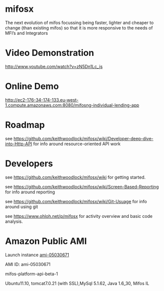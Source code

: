 mifosx
======

The next evolution of mifos focussing being faster, lighter and cheaper to change (than existing mifos) so that it is more responsive to the needs of MFI’s and Integrators

Video Demonstration
===============

http://www.youtube.com/watch?v=zN5Dn1Lc_js

Online Demo
=============

http://ec2-176-34-174-133.eu-west-1.compute.amazonaws.com:8080/mifosng-individual-lending-app

Roadmap
==============

see https://github.com/keithwoodlock/mifosx/wiki/Developer-deep-dive-into-Http-API for info around resource-oriented API work

Developers
==========

see https://github.com/keithwoodlock/mifosx/wiki for getting started.

see https://github.com/keithwoodlock/mifosx/wiki/Screen-Based-Reporting for info around reporting

see https://github.com/keithwoodlock/mifosx/wiki/Git-Usuage for info around using git

see https://www.ohloh.net/p/mifosx for activity overview and basic code analysis.

Amazon Public AMI
=================

Launch instance <a target="_blank" href="https://console.aws.amazon.com/ec2/home?region=eu-west-1#launchAmi=ami-05030671" title="mifos platform api beta 1">ami-05030671</a>

AMI ID: ami-05030671

mifos-platform-api-beta-1

Ubuntu11.10, tomcat7.0.21 (with SSL),MySql 5.1.62, Java 1.6_30, Mifos IL



